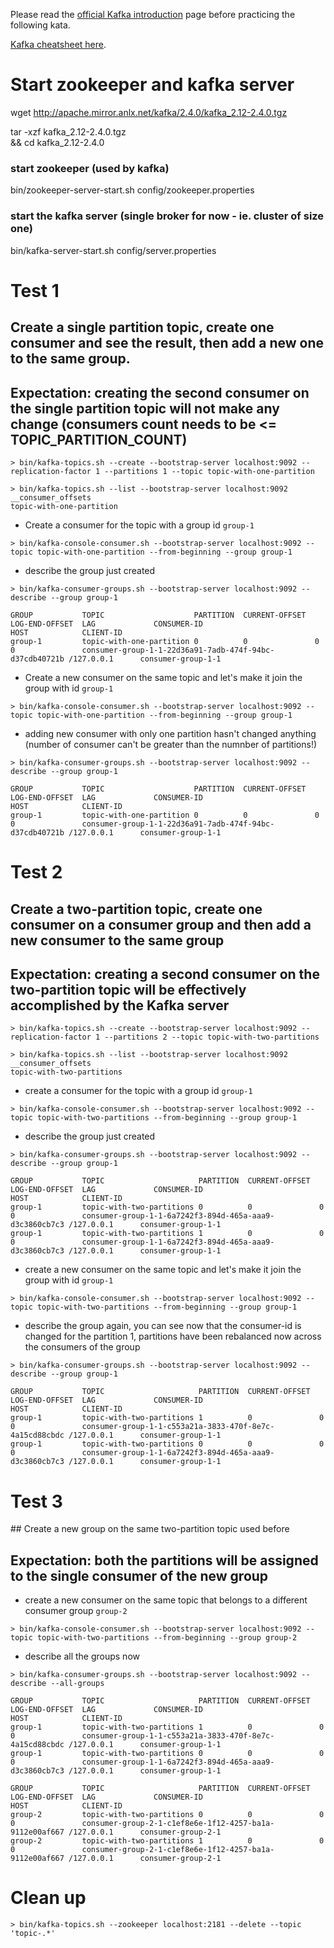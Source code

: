 Please read the [official Kafka introduction](https://kafka.apache.org/intro) page before practicing the following kata.

[Kafka cheatsheet here](https://github.com/francesco-losciale/cheat-sheets/blob/master/kafka_cluster_first_run.txt).


# Start zookeeper and kafka server

wget http://apache.mirror.anlx.net/kafka/2.4.0/kafka_2.12-2.4.0.tgz

tar -xzf kafka_2.12-2.4.0.tgz \
&& cd kafka_2.12-2.4.0

### start zookeeper (used by kafka)
bin/zookeeper-server-start.sh config/zookeeper.properties

### start the kafka server (single broker for now - ie. cluster of size one)
bin/kafka-server-start.sh config/server.properties




# Test 1 
## Create a single partition topic, create one consumer and see the result, then add a new one to the same group.
## Expectation: creating the second consumer on the single partition topic will not make any change (consumers count needs to be <= TOPIC_PARTITION_COUNT)
```
> bin/kafka-topics.sh --create --bootstrap-server localhost:9092 --replication-factor 1 --partitions 1 --topic topic-with-one-partition
```
```
> bin/kafka-topics.sh --list --bootstrap-server localhost:9092
__consumer_offsets
topic-with-one-partition
```
- Create a consumer for the topic with a group id `group-1`
```
> bin/kafka-console-consumer.sh --bootstrap-server localhost:9092 --topic topic-with-one-partition --from-beginning --group group-1
```
- describe the group just created
```
> bin/kafka-consumer-groups.sh --bootstrap-server localhost:9092 --describe --group group-1

GROUP           TOPIC                    PARTITION  CURRENT-OFFSET  LOG-END-OFFSET  LAG             CONSUMER-ID                                             HOST            CLIENT-ID
group-1         topic-with-one-partition 0          0               0               0               consumer-group-1-1-22d36a91-7adb-474f-94bc-d37cdb40721b /127.0.0.1      consumer-group-1-1
```
- Create a new consumer on the same topic and let's make it join the group with id `group-1`
```
> bin/kafka-console-consumer.sh --bootstrap-server localhost:9092 --topic topic-with-one-partition --from-beginning --group group-1
```
- adding new consumer with only one partition hasn't changed anything (number of consumer can't be greater than the numnber of partitions!)
```
> bin/kafka-consumer-groups.sh --bootstrap-server localhost:9092 --describe --group group-1

GROUP           TOPIC                    PARTITION  CURRENT-OFFSET  LOG-END-OFFSET  LAG             CONSUMER-ID                                             HOST            CLIENT-ID
group-1         topic-with-one-partition 0          0               0               0               consumer-group-1-1-22d36a91-7adb-474f-94bc-d37cdb40721b /127.0.0.1      consumer-group-1-1
```



# Test 2
## Create a two-partition topic, create one consumer on a consumer group and then add a new consumer to the same group
## Expectation: creating a second consumer on the two-partition topic will be effectively accomplished by the Kafka server
```
> bin/kafka-topics.sh --create --bootstrap-server localhost:9092 --replication-factor 1 --partitions 2 --topic topic-with-two-partitions
```
```
> bin/kafka-topics.sh --list --bootstrap-server localhost:9092
__consumer_offsets
topic-with-two-partitions
```
- create a consumer for the topic with a group id `group-1`
```
> bin/kafka-console-consumer.sh --bootstrap-server localhost:9092 --topic topic-with-two-partitions --from-beginning --group group-1
```
- describe the group just created
```
> bin/kafka-consumer-groups.sh --bootstrap-server localhost:9092 --describe --group group-1

GROUP           TOPIC                     PARTITION  CURRENT-OFFSET  LOG-END-OFFSET  LAG             CONSUMER-ID                                             HOST            CLIENT-ID
group-1         topic-with-two-partitions 0          0               0               0               consumer-group-1-1-6a7242f3-894d-465a-aaa9-d3c3860cb7c3 /127.0.0.1      consumer-group-1-1
group-1         topic-with-two-partitions 1          0               0               0               consumer-group-1-1-6a7242f3-894d-465a-aaa9-d3c3860cb7c3 /127.0.0.1      consumer-group-1-1
```
- create a new consumer on the same topic and let's make it join the group with id `group-1`
```
> bin/kafka-console-consumer.sh --bootstrap-server localhost:9092 --topic topic-with-two-partitions --from-beginning --group group-1
```
- describe the group again, you can see now that the consumer-id is changed for the partition 1, partitions have been rebalanced now across the consumers of the group
```
> bin/kafka-consumer-groups.sh --bootstrap-server localhost:9092 --describe --group group-1

GROUP           TOPIC                     PARTITION  CURRENT-OFFSET  LOG-END-OFFSET  LAG             CONSUMER-ID                                             HOST            CLIENT-ID
group-1         topic-with-two-partitions 1          0               0               0               consumer-group-1-1-c553a21a-3833-470f-8e7c-4a15cd88cbdc /127.0.0.1      consumer-group-1-1
group-1         topic-with-two-partitions 0          0               0               0               consumer-group-1-1-6a7242f3-894d-465a-aaa9-d3c3860cb7c3 /127.0.0.1      consumer-group-1-1
```


# Test 3 
## Create a new group on the same two-partition topic used before
## Expectation: both the partitions will be assigned to the single consumer of the new group

- create a new consumer on the same topic that belongs to a different consumer group `group-2`
```
> bin/kafka-console-consumer.sh --bootstrap-server localhost:9092 --topic topic-with-two-partitions --from-beginning --group group-2
```
- describe all the groups now
```
> bin/kafka-consumer-groups.sh --bootstrap-server localhost:9092 --describe --all-groups

GROUP           TOPIC                     PARTITION  CURRENT-OFFSET  LOG-END-OFFSET  LAG             CONSUMER-ID                                             HOST            CLIENT-ID
group-1         topic-with-two-partitions 1          0               0               0               consumer-group-1-1-c553a21a-3833-470f-8e7c-4a15cd88cbdc /127.0.0.1      consumer-group-1-1
group-1         topic-with-two-partitions 0          0               0               0               consumer-group-1-1-6a7242f3-894d-465a-aaa9-d3c3860cb7c3 /127.0.0.1      consumer-group-1-1

GROUP           TOPIC                     PARTITION  CURRENT-OFFSET  LOG-END-OFFSET  LAG             CONSUMER-ID                                             HOST            CLIENT-ID
group-2         topic-with-two-partitions 0          0               0               0               consumer-group-2-1-c1ef8e6e-1f12-4257-ba1a-9112e00af667 /127.0.0.1      consumer-group-2-1
group-2         topic-with-two-partitions 1          0               0               0               consumer-group-2-1-c1ef8e6e-1f12-4257-ba1a-9112e00af667 /127.0.0.1      consumer-group-2-1
```


# Clean up
```
> bin/kafka-topics.sh --zookeeper localhost:2181 --delete --topic 'topic-.*'
```

